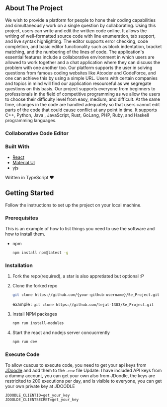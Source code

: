 ## About The Project

We wish to provide a platform for people to hone their coding capabilities and simultaneously work on a single question by collaborating.
Using this project, users can write and edit the written code online. It allows the writing of well-formatted source code with line enumeration, tab support, and live syntax highlighting. The editor supports error checking, code completion, and basic editor functionality such as block indentation, bracket matching, and the numbering of the lines of code.
The application's essential features include a collaborative environment in which users are allowed to work together and a chat application where they can discuss the problem with one another too.
Our platform supports the user in solving questions from famous coding websites like Atcoder and CodeForce, and one can achieve this by using a simple URL. Users with certain companies and topics in mind will find our application resourceful as we segregate questions on this basis. Our project supports everyone from beginners to professionals in the field of competitive programming as we allow the users to choose their difficulty level from easy, medium, and difficult.
At the same time, changes in the code are handled adequately so that users cannot edit parts of the code that could cause conflict at any point in time. It supports C++, Python, Java , JavaScript, Rust, GoLang, PHP, Ruby, and Haskell programming languages.

### Collaborative Code Editor

### Built With

- [React](https://reactjs.org/docs/getting-started.html)
- [Material UI](https://material-ui.com/getting-started/installation/)
- [yjs](https://yjs.dev/)

Written in TypeScript ♥

## Getting Started

Follow the instructions to set up the project on your local machine.

### Prerequisites

This is an example of how to list things you need to use the software and how to install them.

- npm

  ```sh
  npm install npm@latest -g
  ```

### Installation

1. Fork the repo(required), a star is also appretiated but optional :P

2. Clone the forked repo

   ```sh
   git clone https://github.com/{your-github-username}/Se_Project.git
   ```

   example : `git clone https://github.com/tejal-1303/Se_Project.git`

3. Install NPM packages

   ```sh
   npm run install-modules
   ```

4. Start the react and nodejs server concucrrently

   ```sh
   npm run dev
   ```

### Execute Code

To allow cuacus to execute code, you need to get your api keys from [JDoodle](https://www.jdoodle.com/) and add them to the `.env` file
Update: I have included API keys from a dummy account, you can get your own also from JDoodle, the keys are restricited to 200 executions per day, and is visible to everyone, you can get your own private key at JDOODLE

```text
JDOODLE_CLIENTID=get_your_key
JDOOLDE_CLIENTSECRET=get_your_key
```
